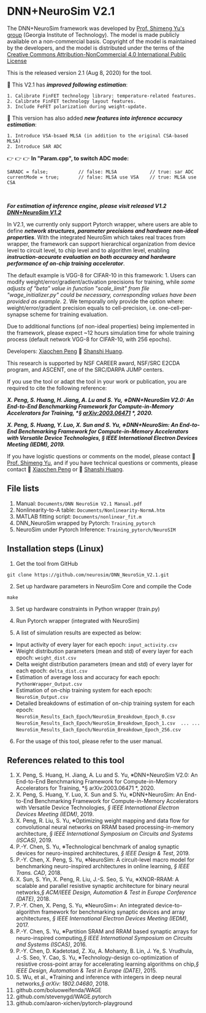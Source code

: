 # DNN+NeuroSim V2.1

The DNN+NeuroSim framework was developed by [Prof. Shimeng Yu's group](https://shimeng.ece.gatech.edu/) (Georgia Institute of Technology). The model is made publicly available on a non-commercial basis. Copyright of the model is maintained by the developers, and the model is distributed under the terms of the [Creative Commons Attribution-NonCommercial 4.0 International Public License](http://creativecommons.org/licenses/by-nc/4.0/legalcode)

This is the released version 2.1 (Aug 8, 2020) for the tool.

:star2: This V2.1 has **_improved following estimation_**:
```
1. Calibrate FinFET technology library: temperature-related features.
2. Calibrate FinFET technology layout features.
3. Include FeFET polarization during weight-update.
```
:star2: This version has also added **_new features into inference accuracy estimation_**:
```
1. Introduce VSA-bsaed MLSA (in addition to the original CSA-based MLSA)
2. Introduce SAR ADC
```
:point_right: :point_right: :point_right: **In "Param.cpp", to switch ADC mode:**
```
SARADC = false;           // false: MLSA            // true: sar ADC
currentMode = true;       // false: MLSA use VSA    // true: MLSA use CSA
```

<br/>

**_For estimation of inference engine, please visit released V1.2 [DNN+NeuroSim V1.2](https://github.com/neurosim/DNN_NeuroSim_V1.2)_**

In V2.1, we currently only support Pytorch wrapper, where users are able to define **_network structures, parameter precisions and hardware non-ideal properties_**. With the integrated NeuroSim which takes real traces from wrapper, the framework can support hierarchical organization from device level to circuit level, to chip level and to algorithm level, enabling **_instruction-accurate evaluation on both accuracy and hardware performance of on-chip training accelerator_**.

The default example is VGG-8 for CIFAR-10 in this framework:
    1. Users can modify weight/error/gradient/activation precisions for training, while _some adjusts of "beta" value in function "scale_limit" from file "wage_initializer.py" could be necessary, corresponding values have been provided as example_.
    2. We temporally only provide the option where: weight/error/gradient precision equals to cell-precision, i.e. one-cell-per-synapse scheme for training evaluation.

Due to additional functions (of non-ideal properties) being implemented in the framework, please expect ~12 hours simulation time for whole training process (default network VGG-8 for CIFAR-10, with 256 epochs).  

Developers: [Xiaochen Peng](mailto:xpeng76@gatech.edu) :two_women_holding_hands: [Shanshi Huang](mailto:shuang406@gatech.edu).

This research is supported by NSF CAREER award, NSF/SRC E2CDA program, and ASCENT, one of the SRC/DARPA JUMP centers.

If you use the tool or adapt the tool in your work or publication, you are required to cite the following reference:

**_X. Peng, S. Huang, H. Jiang, A. Lu and S. Yu, ※DNN+NeuroSim V2.0: An End-to-End Benchmarking Framework for Compute-in-Memory Accelerators for Training, *§ [arXiv:2003.06471](http://arxiv.org/abs/2003.06471) *, 2020._**

**_X. Peng, S. Huang, Y. Luo, X. Sun and S. Yu, ※DNN+NeuroSim: An End-to-End Benchmarking Framework for Compute-in-Memory Accelerators with Versatile Device Technologies, *§ IEEE International Electron Devices Meeting (IEDM)*, 2019._**

If you have logistic questions or comments on the model, please contact :man: [Prof. Shimeng Yu](mailto:shimeng.yu@ece.gatech.edu), and if you have technical questions or comments, please contact :woman: [Xiaochen Peng](mailto:xpeng76@gatech.edu) or :woman: [Shanshi Huang](mailto:shuang406@gatech.edu).


## File lists
1. Manual: `Documents/DNN NeuroSim V2.1 Manual.pdf`
2. Nonlinearity-to-A table: `Documents/Nonlinearity-NormA.htm`
3. MATLAB fitting script: `Documents/nonlinear_fit.m`
4. DNN_NeuroSim wrapped by Pytorch: `Training_pytorch`
5. NeuroSim under Pytorch Inference: `Training_pytorch/NeuroSIM`


## Installation steps (Linux)
1. Get the tool from GitHub
```
git clone https://github.com/neurosim/DNN_NeuroSim_V2.1.git
```

2. Set up hardware parameters in NeuroSim Core and compile the Code
```
make
```

3. Set up hardware constraints in Python wrapper (train.py)

4. Run Pytorch wrapper (integrated with NeuroSim)

5. A list of simulation results are expected as below:
  - Input activity of every layer for each epoch: `input_activity.csv`
  - Weight distribution parameters (mean and std) of every layer for each epoch: `weight_dist.csv`
  - Delta weight distribution parameters (mean and std) of every layer for each epoch: `delta_dist.csv`
  - Estimation of average loss and accuracy for each epoch: `PythonWrapper_Output.csv`
  - Estimation of on-chip training system for each epoch: `NeuroSim_Output.csv`
  - Detailed breakdowns of estimation of on-chip training system for each epoch:   
    `NeuroSim_Results_Each_Epoch/NeuroSim_Breakdown_Epoch_0.csv` 
    `NeuroSim_Results_Each_Epoch/NeuroSim_Breakdown_Epoch_1.csv  ... ... `
    `NeuroSim_Results_Each_Epoch/NeuroSim_Breakdown_Epoch_256.csv`

6. For the usage of this tool, please refer to the user manual.

## References related to this tool 
1. X. Peng, S. Huang, H. Jiang, A. Lu and S. Yu, ※DNN+NeuroSim V2.0: An End-to-End Benchmarking Framework for Compute-in-Memory Accelerators for Training, *§ arXiv:2003.06471 *, 2020.
2. X. Peng, S. Huang, Y. Luo, X. Sun and S. Yu, ※DNN+NeuroSim: An End-to-End Benchmarking Framework for Compute-in-Memory Accelerators with Versatile Device Technologies, *§ IEEE International Electron Devices Meeting (IEDM)*, 2019.
3. X. Peng, R. Liu, S. Yu, ※Optimizing weight mapping and data flow for convolutional neural networks on RRAM based processing-in-memory architecture, *§ IEEE International Symposium on Circuits and Systems (ISCAS)*, 2019.
4. P.-Y. Chen, S. Yu, ※Technological benchmark of analog synaptic devices for neuro-inspired architectures, *§ IEEE Design & Test*, 2019.
5. P.-Y. Chen, X. Peng, S. Yu, ※NeuroSim: A circuit-level macro model for benchmarking neuro-inspired architectures in online learning, *§ IEEE Trans. CAD*, 2018.
6. X. Sun, S. Yin, X. Peng, R. Liu, J.-S. Seo, S. Yu, ※XNOR-RRAM: A scalable and parallel resistive synaptic architecture for binary neural networks,*§ ACM/IEEE Design, Automation & Test in Europe Conference (DATE)*, 2018.
7. P.-Y. Chen, X. Peng, S. Yu, ※NeuroSim+: An integrated device-to-algorithm framework for benchmarking synaptic devices and array architectures, *§ IEEE International Electron Devices Meeting (IEDM)*, 2017.
8. P.-Y. Chen, S. Yu, ※Partition SRAM and RRAM based synaptic arrays for neuro-inspired computing,*§ IEEE International Symposium on Circuits and Systems (ISCAS)*, 2016.
9. P.-Y. Chen, D. Kadetotad, Z. Xu, A. Mohanty, B. Lin, J. Ye, S. Vrudhula, J.-S. Seo, Y. Cao, S. Yu, ※Technology-design co-optimization of resistive cross-point array for accelerating learning algorithms on chip,*§ IEEE Design, Automation & Test in Europe (DATE)*, 2015.
10. S. Wu, et al., ※Training and inference with integers in deep neural networks,*§ arXiv: 1802.04680*, 2018.
11. github.com/boluoweifenda/WAGE
12. github.com/stevenygd/WAGE.pytorch
13. github.com/aaron-xichen/pytorch-playground
